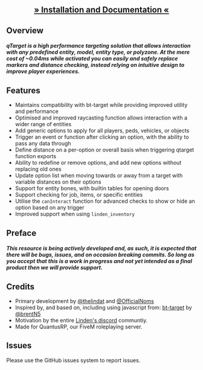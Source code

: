 <h2 align='center'><a href='https://quantusrp.github.io/qtarget/'>» Installation and Documentation «</a></h2>

## Overview
##### qTarget is a high performance targeting solution that allows interaction with any predefined entity, model, entity type, or polyzone. At the mere cost of ~0.04ms while activated you can easily and safely replace markers and distance checking, instead relying on intuitive design to improve player experiences.


## Features 
- Maintains compatibility with bt-target while providing improved utility and performance
- Optimised and improved raycasting function allows interaction with a wider range of entities
- Add generic options to apply for all players, peds, vehicles, or objects
- Trigger an event or function after clicking an option, with the ability to pass any data through
- Define distance on a per-option or overall basis when triggering qtarget function exports
- Ability to redefine or remove options, and add new options without replacing old ones
- Update option list when moving towards or away from a target with variable distances on their options
- Support for entity bones, with builtin tables for opening doors
- Support checking for job, items, or specific entities
- Utilise the `canInteract` function for advanced checks to show or hide an option based on any trigger
- Improved support when using `linden_inventory`

## Preface
##### This resource is being actively developed and, as such, it is expected that there will be bugs, issues, and on occasion breaking commits. So long as you accept that this is a work in progress and not yet intended as a final product then we will provide support.

## Credits
- Primary development by [@thelindat](https://github.com/thelindat) and [@OfficialNoms](https://github.com/OfficialNoms)
- Inspired by, and based on, including using javascript from: [bt-target](https://github.com/brentN5/bt-target) by [@brentN5](https://github.com/brentN5)
- Motivation by the entire [Linden's discord](https://discord.gg/4V6VwvBEzQ) communtiy.
- Made for QuantusRP, our FiveM roleplaying server.

## Issues
Please use the GitHub issues system to report issues. 

